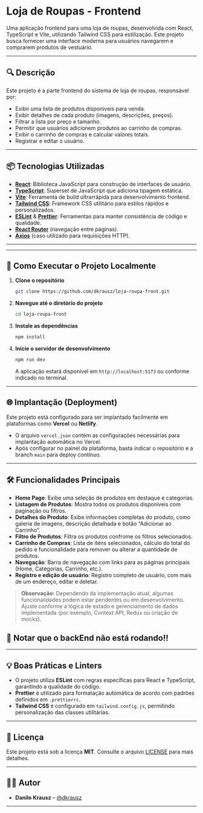 # Loja de Roupas - Frontend

Uma aplicação frontend para uma loja de roupas, desenvolvida com React, TypeScript e Vite, utilizando Tailwind CSS para estilização. Este projeto busca fornecer uma interface moderna para usuários navegarem e comprarem produtos de vestuário.

---

## 🔍 Descrição

Este projeto é a parte frontend do sistema de loja de roupas, responsável por:

- Exibir uma lista de produtos disponíveis para venda.
- Exibir detalhes de cada produto (imagens, descrições, preços).
- Filtrar a lista por preço e tamanho.
- Permitir que usuários adicionem produtos ao carrinho de compras.
- Exibir o carrinho de compras e calcular valores totais.
- Registrar e editar o usuário.

---

## 📦 Tecnologias Utilizadas

- **[React](https://reactjs.org/)**: Biblioteca JavaScript para construção de interfaces de usuário.
- **[TypeScript](https://www.typescriptlang.org/)**: Superset de JavaScript que adiciona tipagem estática.
- **[Vite](https://vitejs.dev/)**: Ferramenta de build ultrarrápida para desenvolvimento frontend.
- **[Tailwind CSS](https://tailwindcss.com/)**: Framework CSS utilitário para estilos rápidos e personalizados.
- **[ESLint](https://eslint.org/)** & **[Prettier](https://prettier.io/)**: Ferramentas para manter consistência de código e qualidade.
- **[React Router](https://reactrouter.com/)** (navegação entre páginas).
- **[Axios](https://axios-http.com/)** (caso utilizado para requisições HTTP).

---

---

## 🚀 Como Executar o Projeto Localmente

1. **Clone o repositório**

   ```bash
   git clone https://github.com/dkrausz/loja-roupa-front.git
   ```

2. **Navegue até o diretório do projeto**

   ```bash
   cd loja-roupa-front
   ```

3. **Instale as dependências**

   ```bash
   npm install
   ```

4. **Inicie o servidor de desenvolvimento**
   ```bash
   npm run dev
   ```
   A aplicação estará disponível em `http://localhost:5173` ou conforme indicado no terminal.

---

## 🌐 Implantação (Deployment)

Este projeto está configurado para ser implantado facilmente em plataformas como **Vercel** ou **Netlify**.

- O arquivo `vercel.json` contém as configurações necessárias para implantação automática no Vercel.
- Após configurar no painel da plataforma, basta indicar o repositório e a branch `main` para deploy contínuo.

---

## 🛠 Funcionalidades Principais

- **Home Page**: Exibe uma seleção de produtos em destaque e categorias.
- **Listagem de Produtos**: Mostra todos os produtos disponíveis com paginação ou filtros.
- **Detalhes do Produto**: Exibe informações completas do produto, como galeria de imagens, descrição detalhada e botão “Adicionar ao Carrinho”.
- **Filtro de Produtos**: Filtra os produtos confrome os filtros selecionados.
- **Carrinho de Compras**: Lista de itens selecionados, cálculo do total do pedido e funcionalidade para remover ou alterar a quantidade de produtos.
- **Navegação**: Barra de navegação com links para as páginas principais (Home, Categorias, Carrinho, etc.).
- **Registro e edição de usuário**: Registro completo de usuário, com mais de um endereço, editar e deletar.

> **Observação:** Dependendo da implementação atual, algumas funcionalidades podem estar pendentes ou em desenvolvimento. Ajuste conforme a lógica de estado e gerenciamento de dados implementada (por exemplo, Context API, Redux ou criação de mocks).

## 🔐 Notar que o backEnd não está rodando!!

---

## 💡 Boas Práticas e Linters

- O projeto utiliza **ESLint** com regras específicas para React e TypeScript, garantindo a qualidade do código.
- **Prettier** é utilizado para formatação automática de acordo com padrões definidos em `.prettierrc`.
- **Tailwind CSS** é configurado em `tailwind.config.js`, permitindo personalização das classes utilitárias.

---

## 📝 Licença

Este projeto está sob a licença **MIT**. Consulte o arquivo [LICENSE](LICENSE) para mais detalhes.

---

## 🧑‍💻 Autor

- **Danilo Krausz** – [@dkrausz](https://github.com/dkrausz)

---
